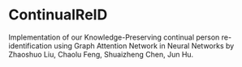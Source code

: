 # ContinualReID
Implementation of our Knowledge-Preserving continual person re-identification using Graph Attention Network in Neural Networks by Zhaoshuo Liu, Chaolu Feng, Shuaizheng Chen, Jun Hu.

